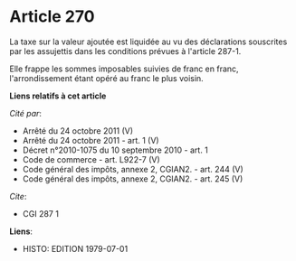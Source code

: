 # Article 270

La taxe sur la valeur ajoutée est liquidée au vu des déclarations souscrites par les assujettis dans les conditions prévues à
l'article 287-1.

Elle frappe les sommes imposables suivies de franc en franc, l'arrondissement étant opéré au franc le plus voisin.

**Liens relatifs à cet article**

_Cité par_:

  - Arrêté du 24 octobre 2011 (V)
  - Arrêté du 24 octobre 2011 - art. 1 (V)
  - Décret n°2010-1075 du 10 septembre 2010 - art. 1
  - Code de commerce - art. L922-7 (V)
  - Code général des impôts, annexe 2, CGIAN2. - art. 244 (V)
  - Code général des impôts, annexe 2, CGIAN2. - art. 245 (V)

_Cite_:

  - CGI 287 1

**Liens**:

  - HISTO: EDITION 1979-07-01
